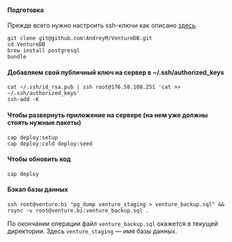 #### Подготовка
Прежде всего нужно настроить ssh-ключи как описано [здесь](https://help.github.com/articles/generating-ssh-keys).

```
git clone git@github.com:AndreyM/VentureDB.git
cd VentureDB
brew install postgresql
bundle
```

#### Добавляем свой публичный ключ на сервер в ~/.ssh/authorized_keys
```
cat ~/.ssh/id_rsa.pub | ssh root@176.58.108.251 'cat >> ~/.ssh/authorized_keys'
ssh-add -K
```

#### Чтобы развернуть приложение на сервере (на нем уже должны стоять нужные пакеты)
```
cap deploy:setup
cap deploy:cold deploy:seed
```

#### Чтобы обновить код
```
cap deploy
```


#### Бэкап базы данных
```
ssh root@venture.bi "pg_dump venture_staging > venture_backup.sql" && rsync -v root@venture.bi:venture_backup.sql .
```
По окончании операции файл `venture_backup.sql` окажется в текущей директории.  Здесь `venture_staging` — имя базы данных.
